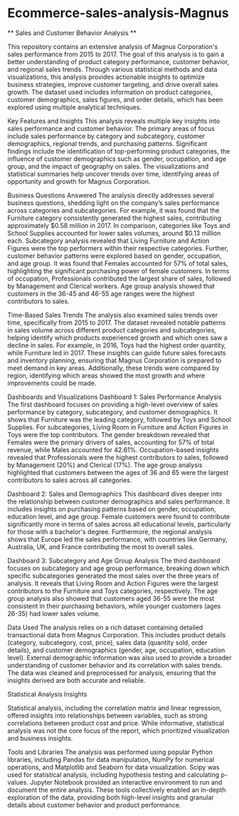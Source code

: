 # Ecommerce-sales-analysis-Magnus

** Sales and Customer Behavior Analysis ** 

This repository contains an extensive analysis of Magnus Corporation's sales performance from 2015 to 2017. The goal of this analysis is to gain a better understanding of product category performance, customer behavior, and regional sales trends. Through various statistical methods and data visualizations, this analysis provides actionable insights to optimize business strategies, improve customer targeting, and drive overall sales growth. The dataset used includes information on product categories, customer demographics, sales figures, and order details, which has been explored using multiple analytical techniques.

Key Features and Insights
This analysis reveals multiple key insights into sales performance and customer behavior. The primary areas of focus include sales performance by category and subcategory, customer demographics, regional trends, and purchasing patterns. Significant findings include the identification of top-performing product categories, the influence of customer demographics such as gender, occupation, and age group, and the impact of geography on sales. The visualizations and statistical summaries help uncover trends over time, identifying areas of opportunity and growth for Magnus Corporation.

Business Questions Answered
The analysis directly addresses several business questions, shedding light on the company’s sales performance across categories and subcategories. For example, it was found that the Furniture category consistently generated the highest sales, contributing approximately $0.58 million in 2017. In comparison, categories like Toys and School Supplies accounted for lower sales volumes, around $0.13 million each. Subcategory analysis revealed that Living Furniture and Action Figures were the top performers within their respective categories. Further, customer behavior patterns were explored based on gender, occupation, and age group. It was found that Females accounted for 57% of total sales, highlighting the significant purchasing power of female customers. In terms of occupation, Professionals contributed the largest share of sales, followed by Management and Clerical workers. Age group analysis showed that customers in the 36-45 and 46-55 age ranges were the highest contributors to sales.

Time-Based Sales Trends
The analysis also examined sales trends over time, specifically from 2015 to 2017. The dataset revealed notable patterns in sales volume across different product categories and subcategories, helping identify which products experienced growth and which ones saw a decline in sales. For example, in 2016, Toys had the highest order quantity, while Furniture led in 2017. These insights can guide future sales forecasts and inventory planning, ensuring that Magnus Corporation is prepared to meet demand in key areas. Additionally, these trends were compared by region, identifying which areas showed the most growth and where improvements could be made.

Dashboards and Visualizations
Dashboard 1: Sales Performance Analysis
The first dashboard focuses on providing a high-level overview of sales performance by category, subcategory, and customer demographics. It shows that Furniture was the leading category, followed by Toys and School Supplies. For subcategories, Living Room in Furniture and Action Figures in Toys were the top contributors. The gender breakdown revealed that Females were the primary drivers of sales, accounting for 57% of total revenue, while Males accounted for 42.61%. Occupation-based insights revealed that Professionals were the highest contributors to sales, followed by Management (20%) and Clerical (17%). The age group analysis highlighted that customers between the ages of 36 and 65 were the largest contributors to sales across all categories.

Dashboard 2: Sales and Demographics
This dashboard dives deeper into the relationship between customer demographics and sales performance. It includes insights on purchasing patterns based on gender, occupation, education level, and age group. Female customers were found to contribute significantly more in terms of sales across all educational levels, particularly for those with a bachelor's degree. Furthermore, the regional analysis shows that Europe led the sales performance, with countries like Germany, Australia, UK, and France contributing the most to overall sales.

Dashboard 3: Subcategory and Age Group Analysis
The third dashboard focuses on subcategory and age group performance, breaking down which specific subcategories generated the most sales over the three years of analysis. It reveals that Living Room and Action Figures were the largest contributors to the Furniture and Toys categories, respectively. The age group analysis also showed that customers aged 36-55 were the most consistent in their purchasing behaviors, while younger customers (ages 26-35) had lower sales volume.

Data Used
The analysis relies on a rich dataset containing detailed transactional data from Magnus Corporation. This includes product details (category, subcategory, cost, price), sales data (quantity sold, order details), and customer demographics (gender, age, occupation, education level). External demographic information was also used to provide a broader understanding of customer behavior and its correlation with sales trends. The data was cleaned and preprocessed for analysis, ensuring that the insights derived are both accurate and reliable.

Statistical Analysis Insights

Statistical analysis, including the correlation matrix and linear regression, offered insights into relationships between variables, such as strong correlations between product cost and price. While informative, statistical analysis was not the core focus of the report, which prioritized visualization and business insights.


Tools and Libraries
The analysis was performed using popular Python libraries, including Pandas for data manipulation, NumPy for numerical operations, and Matplotlib and Seaborn for data visualization. Scipy was used for statistical analysis, including hypothesis testing and calculating p-values. Jupyter Notebook provided an interactive environment to run and document the entire analysis. These tools collectively enabled an in-depth exploration of the data, providing both high-level insights and granular details about customer behavior and product performance.
